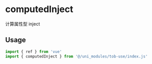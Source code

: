 # computedInject

计算属性型 inject

## Usage

```js
import { ref } from 'vue'
import { computedInject } from '@/uni_modules/tob-use/index.js'


```


